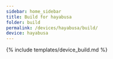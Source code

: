 ```yaml
---
sidebar: home_sidebar
title: Build for hayabusa
folder: build
permalink: /devices/hayabusa/build/
device: hayabusa
---
```

{% include templates/device_build.md %}
